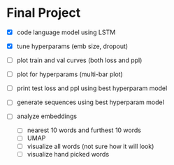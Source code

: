 # Final Project

- [x] code language model using LSTM
- [x] tune hyperparams (emb size, dropout)
- [ ] plot train and val curves (both loss and ppl)
- [ ] plot for hyperparams (multi-bar plot)

- [ ] print test loss and ppl using best hyperparam model

- [ ] generate sequences using best hyperparam model

- [ ] analyze embeddings
  - [ ] nearest 10 words and furthest 10 words
  - [ ] UMAP
  - [ ] visualize all words (not sure how it will look)
  - [ ] visualize hand picked words
